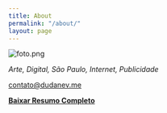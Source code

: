```yaml
---
title: About
permalink: "/about/"
layout: page
---
```


![foto.png](/uploads/foto.png)

*Arte, Digital, São Paulo, Internet, Publicidade*

contato@dudanev.me

[**Baixar Resumo Completo**](http://bit.ly/2wtlRIk)